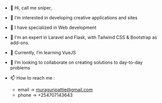 - 👋 Hi, call me sniper, 
- 👀 I’m interested in developing creative applications and sites
- 🌱 I have specialized in Web development 
- 🌱 I'm an expert in Laravel and Flask, with Tailwind CSS & Bootstrap as add-ons.
- 🌱 Currently, I’m  learning VueJS
- 💞️ I’m looking to collaborate on creating solutions to day-to-day problems
- 📫 How to reach me :
  
  * email -> muraguripattie@gmail.com
  * phone -> +254707143643
<!---
wanjaswilly/wanjaswilly is a ✨ special ✨ repository because its `README.md` (this file) appears on your GitHub profile.
You can click the Preview link to take a look at your changes.
--->
